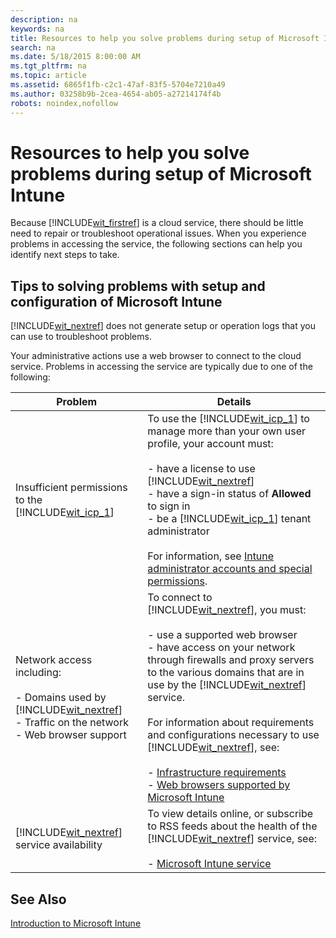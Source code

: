 ```yaml
---
description: na
keywords: na
title: Resources to help you solve problems during setup of Microsoft Intune
search: na
ms.date: 5/18/2015 8:00:00 AM
ms.tgt_pltfrm: na
ms.topic: article
ms.assetid: 6865f1fb-c2c1-47af-83f5-5704e7210a49
ms.author: 03258b9b-2cea-4654-ab05-a27214174f4b
robots: noindex,nofollow
---
```

# Resources to help you solve problems during setup of Microsoft Intune
Because [!INCLUDE[wit_firstref](../Token/wit_firstref_md.md)] is a cloud service, there should be little need to repair or troubleshoot operational issues. When you experience problems in accessing the service, the following sections can help you identify next steps to take.

## <a name="BKMK_ResolveSetupProblems"></a>Tips to solving problems with setup and configuration of Microsoft Intune
[!INCLUDE[wit_nextref](../Token/wit_nextref_md.md)] does not generate setup or operation logs that you can use to troubleshoot problems.

Your administrative actions use a web browser to connect to the cloud service. Problems in accessing the service are typically due to one of the following:

|Problem|Details|
|-----------|-----------|
|Insufficient permissions to the [!INCLUDE[wit_icp_1](../Token/wit_icp_1_md.md)]|To use the [!INCLUDE[wit_icp_1](../Token/wit_icp_1_md.md)] to manage more than your own user profile, your account must:<br /><br />-   have a license to use [!INCLUDE[wit_nextref](../Token/wit_nextref_md.md)]<br />-   have a sign-in status of **Allowed** to sign in<br />-   be a [!INCLUDE[wit_icp_1](../Token/wit_icp_1_md.md)] tenant administrator<br /><br />For information, see [Intune administrator accounts and special permissions](../Topic/What_to_know_before_setting_up_Microsoft_Intune.md#BKMK_AdminAccounts).|
|Network access including:<br /><br />-   Domains used by [!INCLUDE[wit_nextref](../Token/wit_nextref_md.md)]<br />-   Traffic on the network<br />-   Web browser support|To connect to [!INCLUDE[wit_nextref](../Token/wit_nextref_md.md)], you must:<br /><br />-   use a supported web browser<br />-   have access on your network through firewalls and proxy servers to the various domains that are in use by the [!INCLUDE[wit_nextref](../Token/wit_nextref_md.md)] service.<br /><br />For information about requirements and configurations necessary to use [!INCLUDE[wit_nextref](../Token/wit_nextref_md.md)], see:<br /><br />-   [Infrastructure requirements](../Topic/Network_infrastructure_requirements_for_Microsoft_Intune.md#BKMK_InfrastructureReqs)<br />-   [Web browsers supported by Microsoft Intune](../Topic/Network_infrastructure_requirements_for_Microsoft_Intune.md#BKMK_SupportedBrowsers)|
|[!INCLUDE[wit_nextref](../Token/wit_nextref_md.md)] service availability|To view details online, or subscribe to RSS feeds about the health of the [!INCLUDE[wit_nextref](../Token/wit_nextref_md.md)] service, see:<br /><br />-   [Microsoft Intune service](http://status.manage.microsoft.com/)|

## See Also
[Introduction to Microsoft Intune](../Topic/Introduction_to_Microsoft_Intune.md)

